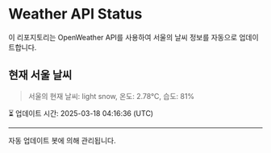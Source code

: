 
# Weather API Status

이 리포지토리는 OpenWeather API를 사용하여 서울의 날씨 정보를 자동으로 업데이트합니다.

## 현재 서울 날씨
> 서울의 현재 날씨: light snow, 온도: 2.78°C, 습도: 81%

⏳ 업데이트 시간: 2025-03-18 04:16:36 (UTC)

---
자동 업데이트 봇에 의해 관리됩니다.
